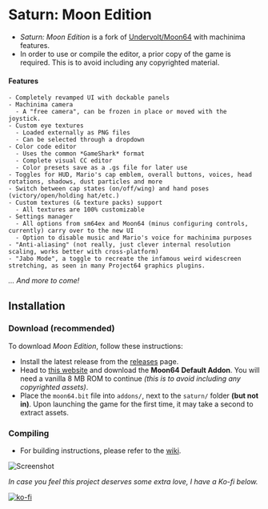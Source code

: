 # Saturn: Moon Edition

- *Saturn: Moon Edition* is a fork of [Undervolt/Moon64](https://github.com/Undervolt/Moon64) with machinima features.
- In order to use or compile the editor, a prior copy of the game is required. This is to avoid including any copyrighted material.

#### Features

```
- Completely revamped UI with dockable panels
- Machinima camera
  - A "free camera", can be frozen in place or moved with the joystick.
- Custom eye textures
  - Loaded externally as PNG files
  - Can be selected through a dropdown
- Color code editor
  - Uses the common *GameShark* format
  - Complete visual CC editor
  - Color presets save as a .gs file for later use
- Toggles for HUD, Mario's cap emblem, overall buttons, voices, head rotations, shadows, dust particles and more
- Switch between cap states (on/off/wing) and hand poses (victory/open/holding hat/etc.)
- Custom textures (& texture packs) support
  - All textures are 100% customizable
- Settings manager
  - All options from sm64ex and Moon64 (minus configuring controls, currently) carry over to the new UI
  - Option to disable music and Mario's voice for machinima purposes
- "Anti-aliasing" (not really, just clever internal resolution scaling, works better with cross-platform)
- "Jabo Mode", a toggle to recreate the infamous weird widescreen stretching, as seen in many Project64 graphics plugins.
```

*... And more to come!*

## Installation

### Download (recommended)

To download *Moon Edition*, follow these instructions:
- Install the latest release from the [releases](https://github.com/Llennpie/Saturn/releases) page.
- Head to [this website](http://moon64.undervolt.io/addons) and download the **Moon64 Default Addon**. You will need a vanilla 8 MB ROM to continue *(this is to avoid including any copyrighted assets)*.
- Place the `moon64.bit` file into `addons/`, next to the `saturn/` folder **(but not in)**. Upon launching the game for the first time, it may take a second to extract assets.

### Compiling

- For building instructions, please refer to the [wiki](https://github.com/Llennpie/Saturn/wiki).

![Screenshot](https://cdn.discordapp.com/attachments/863117129347891251/903456042141249566/unknown.png)

*In case you feel this project deserves some extra love, I have a Ko-fi below.*

[![ko-fi](https://ko-fi.com/img/githubbutton_sm.svg)](https://ko-fi.com/J3J05B5WR)
